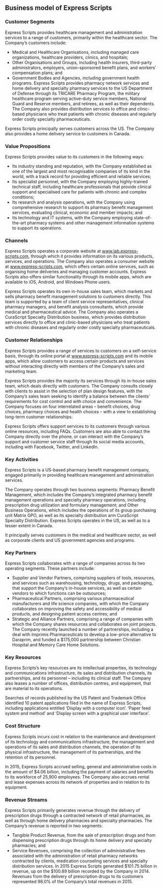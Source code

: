 Business model of Express Scripts
---------------------------------

 ### Customer Segments

 Express Scripts provides healthcare management and administration services to a range of customers, primarily within the healthcare sector. The Company’s customers include:

  * Medical and Healthcare Organisations, including managed care organizations, healthcare providers, clinics, and hospitals;
 * Other Organisations and Groups, including health insurers, third-party administrators, employers, union-sponsored benefit plans, and workers’ compensation plans; and
 * Government Bodies and Agencies, including government health programs.
  Express Scripts provides pharmacy network services and home delivery and specialty pharmacy services to the US Department of Defense through its TRICARE Pharmacy Program, the military healthcare program serving active-duty service members, National Guard and Reserve members, and retirees, as well as their dependents. The Company also provides distribution services to office and clinic-based physicians who treat patients with chronic diseases and regularly order costly specialty pharmaceuticals.

 Express Scripts principally serves customers across the US. The Company also provides a home delivery service to customers in Canada.

 ### Value Propositions

 Express Scripts provides value to its customers in the following ways:

  * Its industry standing and reputation, with the Company established as one of the largest and most recognisable companies of its kind in the world, with a track record for providing efficient and reliable services;
 * Its specialist personnel, with the Company employing highly-trained technical staff, including healthcare professionals that provide clinical support and specialised care for patients with chronic and complex conditions;
 * Its research and analysis operations, with the Company using comprehensive research to support its pharmacy benefit management services, evaluating clinical, economic and member impacts; and
 * Its technology and IT systems, with the Company employing state-of-the-art pharmacy systems and other management information systems to support its operations.
  ### Channels

 Express Scripts operates a corporate website at www.lab.express-scripts.com, through which it provides information on its various products, services, and operations. The Company also operates a consumer website at www.express-scripts.com, which offers certain online services, such as organising home deliveries and managing customer accounts. Express Scripts also offers similar functionality through its mobile apps, which are available to iOS, Android, and Windows Phone users.

 Express Scripts operates its own in-house sales team, which markets and sells pharmacy benefit management solutions to customers directly. This team is supported by a team of client service representatives, clinical pharmacy managers, and benefit analysis consultants, which provide medical and pharmaceutical advice. The Company also operates a CuraScript Specialty Distribution business, which provides distribution services directly to office and clinic-based physicians who treat patients with chronic diseases and regularly order costly specialty pharmaceuticals.

 ### Customer Relationships

 Express Scripts provides a range of services to customers on a self-service basis, through its online portal at www.express-scripts.com and its mobile apps, which allow customers to access certain products and services without interacting directly with members of the Company’s sales and marketing team.

 Express Scripts provides the majority its services through its in-house sales team, which deals directly with customers. The Company consults closely with clients to assist in the selection of plan design features, with the Company’s sales team seeking to identify a balance between the clients’ requirements for cost control and with choice and convenience. The Company focuses on four interrelated areas – benefit choices, drug choices, pharmacy choices and health choices – with a view to establishing long-term customer relationships.

 Express Scripts offers support services to its customers through various online resources, including FAQs. Customers are also able to contact the Company directly over the phone, or can interact with the Company’s support and customer service staff through its social media accounts, including with Facebook, Twitter, and LinkedIn.

 ### Key Activities

 Express Scripts is a US-based pharmacy benefit management company, engaged primarily in providing healthcare management and administration services.

 The Company operates through two business segments: Pharmacy Benefit Management, which includes the Company’s integrated pharmacy benefit management operations and specialty pharmacy operations, including prescription drug utilization and formulary management; and Other Business Operations, which includes the operations of its group purchasing unit Matrix GPO, as well as its specialty distribution arm CuraScript Specialty Distribution. Express Scripts operates in the US, as well as to a lesser extent in Canada.

 It principally serves customers in the medical and healthcare sector, as well as corporate clients and US government agencies and programs.

 ### Key Partners

 Express Scripts collaborates with a range of companies across its two operating segments. These partners include:

  * Supplier and Vendor Partners, comprising suppliers of tools, resources, and services such as warehousing, technology, drugs, and packaging, that support the Company’s in-house services, as well as certain vendors to which functions can be outsources;
 * Pharmaceutical Partners, comprising various pharmaceutical manufacturers and life science companies, with which the Company collaborates on improving the safety and accessibility of medical products, and designing patient access centres; and
 * Strategic and Alliance Partners, comprising a range of companies with which the Company shares resources and collaborates on joint projects.
  The Company recently launched a number of partnerships, including a deal with Imprimis Pharmaceuticals to develop a low-price alternative to Daraprim, and funded a $175,000 partnership between Christian Hospital and Memory Care Home Solutions.

 ### Key Resources

 Express Scripts’s key resources are its intellectual properties, its technology and communications infrastructure, its sales and distribution channels, its partnerships, and its personnel – including its clinical staff. The Company also leases a number of offices, distribution centres, and equipment, that are material to its operations.

 Searches of records published by the US Patent and Trademark Office identified 10 patent applications filed in the name of Express Scripts, including applications entitled ‘Display with a computer icon’. ‘Paper feed system and method’ and ‘Display screen with a graphical user interface’.

 ### Cost Structure

 Express Scripts incurs cost in relation to the maintenance and development of its technology and communications infrastructure, the management and operations of its sales and distribution channels, the operation of its physical infrastructure, the management of its partnerships, and the retention of its personnel.

 In 2015, Express Scripts accrued selling, general and administrative costs in the amount of $4.06 billion, including the payment of salaries and benefits to its workforce of 25,900 employees. The Company also accrues rental and lease expenses across its network of properties and in relation to its equipment.

 ### Revenue Streams

 Express Scripts primarily generates revenue through the delivery of prescription drugs through a contracted network of retail pharmacies, as well as through home delivery pharmacies and specialty pharmacies. The Company’s revenue is reported in two segments:

  * Tangible Product Revenue, from the sale of prescription drugs and from dispensing prescription drugs through its home delivery and specialty pharmacies; and
 * Service Revenues, comprising the collection of administrative fees associated with the administration of retail pharmacy networks contracted by clients, medication counseling services and specialty distribution services.
  In 2015 Express Scripts generated $101.75 billion in revenue, up on the $100.89 billion recorded by the Company in 2014. Revenues from the delivery of prescription drugs to its customers represented 98.0% of the Company’s total revenues in 2015.